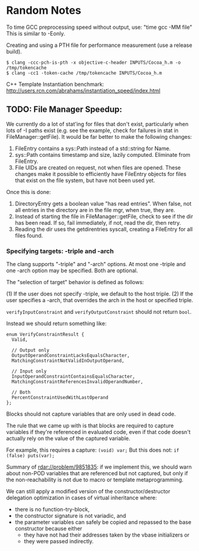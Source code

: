
# Random Notes


To time GCC preprocessing speed without output, use:
   "time gcc -MM file"
This is similar to -Eonly.


Creating and using a PTH file for performance measurement (use a release build).

```
$ clang -ccc-pch-is-pth -x objective-c-header INPUTS/Cocoa_h.m -o /tmp/tokencache
$ clang -cc1 -token-cache /tmp/tokencache INPUTS/Cocoa_h.m
```


  C++ Template Instantiation benchmark:
     http://users.rcn.com/abrahams/instantiation_speed/index.html


## TODO: File Manager Speedup:
<a name='speedup'></a>

 We currently do a lot of stat'ing for files that don't exist, particularly
 when lots of -I paths exist (e.g. see the <iostream> example, check for
 failures in stat in FileManager::getFile).  It would be far better to make
 the following changes:
   1. FileEntry contains a sys::Path instead of a std::string for Name.
   2. sys::Path contains timestamp and size, lazily computed.  Eliminate from
      FileEntry.
   3. File UIDs are created on request, not when files are opened.
 These changes make it possible to efficiently have FileEntry objects for
 files that exist on the file system, but have not been used yet.

 Once this is done:
   1. DirectoryEntry gets a boolean value "has read entries".  When false, not
      all entries in the directory are in the file mgr, when true, they are.
   2. Instead of starting the file in FileManager::getFile, check to see if
      the dir has been read.  If so, fail immediately, if not, read the dir,
      then retry.
   3. Reading the dir uses the getdirentries syscall, creating a FileEntry
      for all files found.

### Specifying targets:  -triple and -arch

The clang supports "-triple" and "-arch" options. At most one -triple and one
-arch option may be specified.  Both are optional.

The "selection of target" behavior is defined as follows:

(1) If the user does not specify -triple, we default to the host triple.
(2) If the user specifies a -arch, that overrides the arch in the host or
    specified triple.



``verifyInputConstraint`` and ``verifyOutputConstraint`` should not return ``bool``.

Instead we should return something like:
```
enum VerifyConstraintResult {
  Valid,

  // Output only
  OutputOperandConstraintLacksEqualsCharacter,
  MatchingConstraintNotValidInOutputOperand,

  // Input only
  InputOperandConstraintContainsEqualsCharacter,
  MatchingConstraintReferencesInvalidOperandNumber,

  // Both
  PercentConstraintUsedWithLastOperand
};
```

Blocks should not capture variables that are only used in dead code.

The rule that we came up with is that blocks are required to capture
variables if they're referenced in evaluated code, even if that code
doesn't actually rely on the value of the captured variable.

For example, this requires a capture:
  ```(void) var;```
But this does not:
  ``if (false) puts(var);``

Summary of <rdar://problem/9851835>: if we implement this, we should
warn about non-POD variables that are referenced but not captured, but
only if the non-reachability is not due to macro or template
metaprogramming.


We can still apply a modified version of the constructor/destructor
delegation optimization in cases of virtual inheritance where:
  - there is no function-try-block,
  - the constructor signature is not variadic, and
  - the parameter variables can safely be copied and repassed
    to the base constructor because either
    - they have not had their addresses taken by the vbase initializers or
    - they were passed indirectly.

